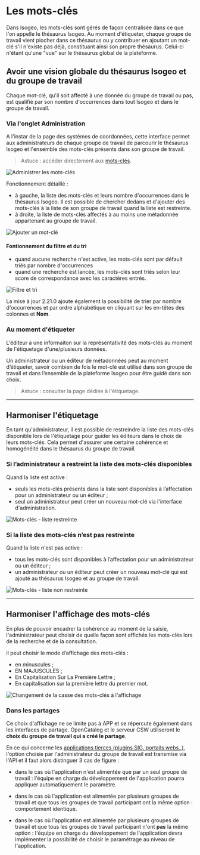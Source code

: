 # Les mots-clés <i class="fa fa-tags"></i>

Dans Isogeo, les mots-clés sont gérés de façon centralisée dans ce que l&apos;on appelle le thésaurus Isogeo. Au moment d&apos;étiqueter, chaque groupe de travail vient piocher dans ce thésaurus ou y contribuer en ajoutant un mot-clé s&apos;il n&apos;existe pas déjà, constituant ainsi son propre thésaurus. Celui-ci n&apos;étant qu&apos;une "vue" sur le thésaurus global de la plateforme.

## Avoir une vision globale du thésaurus Isogeo et du groupe de travail

Chaque mot-clé, qu&apos;il soit affecté à une donnée du groupe de travail ou pas, est qualifié par son nombre d&apos;occurrences dans tout Isogeo et dans le groupe de travail.

### Via l&apos;onglet Administration

A l&apos;instar de la page des systèmes de coordonnées, cette interface permet aux administrateurs de chaque groupe de travail de parcourir le thésaurus Isogeo et l&apos;ensemble des mots-clés présents dans son groupe de travail.

> Astuce : accéder directement aux [mots-clés](https://app.isogeo.com/admin/keywords).

![Administrer les mots-clés](/assets/adm_keywords_occurs.png "Administrer les mots-clés")

Fonctionnement détaillé :

* à gauche, la liste des mots-clés et leurs nombre d&apos;occurrences dans le thésaurus Isogeo. Il est possible de chercher dedans et d&apos;ajouter des mots-clés à la liste de son groupe de travail quand la liste est restreinte.
* à droite, la liste de mots-clés affectés à au moins une métadonnée appartenant au groupe de travail.

![Ajouter un mot-clé](/assets/adm_keywords_restricted_addToIsogeo.gif "Ajouter un mot-clé à son groupe de travail à partir du thésaurus Isogeo")

#### Fontionnement du filtre et du tri

* quand aucune recherche n&apos;est active, les mots-clés sont par défault triés par nombre d&apos;occurrences
* quand une recherche est lancée, les mots-clés sont triés selon leur score de correspondance avec les caractères entrés.

![Filtre et tri](/assets/adm_keywords_filtrer_order.gif "Comprendre le fonctionnement du tri et du filtre par recherche dynamique")

La mise à jour 2.21.0 ajoute également la possibilité de trier par nombre d'occurrences et par ordre alphabétique en cliquant sur les en-têtes des colonnes <i class="fa fa-dashboard"></i> et **Nom**.

### Au moment d&apos;étiqueter

L&apos;éditeur a une informaiton sur la représentativité des mots-clés au moment de l&apos;étiquetage d&apos;une/plusieurs données.

Un administrateur ou un éditeur de métadonnées peut au moment d’étiqueter, savoir combien de fois le mot-clé est utilisé dans son groupe de travail et dans l’ensemble de la plateforme Isogeo pour être guidé dans son choix.

> Astuce : consulter la page dédiée à l&apos;étiquetage.

____

## Harmoniser l&apos;étiquetage

En tant qu&apos;administrateur, il est possible de restreindre la liste des mots-clés disponible lors de l&apos;étiquetage pour guider les éditeurs dans le choix de leurs mots-clés. Cela permet d&apos;assurer une certaine cohérence et homogénéité dans le thésaurus du groupe de travail.

### Si l’administrateur a restreint la liste des mots-clés disponibles

Quand la liste est active :

* seuls les mots-clés présents dans la liste sont disponibles à l’affectation pour un administrateur ou un éditeur ;
* seul un administrateur peut créer un nouveau mot-clé via l&apos;interface d&apos;administration.

![Mots-clés - liste restreinte](/assets/inv_edit_tags_keywords_restricted.gif "Créer un nouveau mot-clé quand la liste est restreinte")

### Si la liste des mots-clés n’est pas restreinte

Quand la liste n&apos;est pas active :

* tous les mots-clés sont disponibles à l’affectation pour un administrateur ou un éditeur ;
* un administrateur ou un éditeur peut créer un nouveau mot-clé qui est ajouté au thésaurus Isogeo et au groupe de travail.

![Mots-clés - liste non restreinte](/assets/inv_edit_tags_keywords.gif "Créer un nouveau mot-clé quand la liste n&apos;est pas restreinte")

____

## Harmoniser l&apos;affichage des mots-clés

En plus de pouvoir encadrer la cohérence au moment de la saisie, l&apos;administrateur peut choisir de quelle façon sont affichés les mots-clés lors de la recherche et de la consultation.

il peut choisir le mode d’affichage des mots-clés :

* en minuscules ;
* EN MAJUSCULES ;
* En Capitalisation Sur La Première Lettre ;
* En capitalisation sur la première lettre du premier mot.

![Changement de la casse des mots-clés à l&apos;affichage](/assets/adm_keywords_case_switch.gif "Différentes options de la casse de l&apos;affichage des mots-clés")

### Dans les partages

Ce choix d&apos;affichage ne se limite pas à APP et se répercute également dans les interfaces de partage. OpenCatalog et le serveur CSW utiliseront le **choix du groupe de travail qui a créé le partage**.

En ce qui concerne les [applications tierces (plugins SIG, portails webs..)](../publish/usages_api.html), l&apos;option choisie par l&apos;administrateur du groupe de travail est transmise via l&apos;API et il faut alors distinguer 3 cas de figure :

* dans le cas où l&apos;application n&apos;est alimentée que par un seul groupe de travail : l&apos;équipe en charge du développement de l&apos;application pourra appliquer automatiquement le paramètre.

* dans le cas où l&apos;application est alimentée par plusieurs groupes de travail et que tous les groupes de travail participant ont la même option : comportement identique.

* dans le cas où l&apos;application est alimentée par plusieurs groupes de travail et que tous les groupes de travail participant n&apos;ont **pas** la même option : l&apos;équipe en charge du développement de l&apos;application devra implémenter la possibilité de choisir le paramétrage au niveau de l&apos;application.
